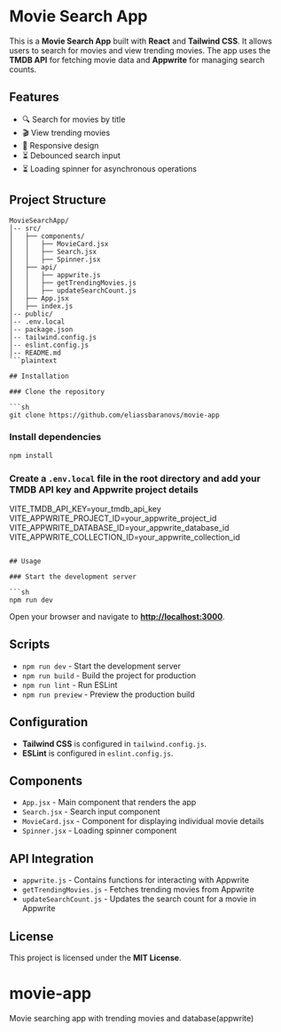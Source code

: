 # Movie Search App

This is a **Movie Search App** built with **React** and **Tailwind CSS**. It allows users to search for movies and view trending movies. The app uses the **TMDB API** for fetching movie data and **Appwrite** for managing search counts.

## Features

- 🔍 Search for movies by title
- 🎬 View trending movies
- 📱 Responsive design
- ⏳ Debounced search input
- ⏳ Loading spinner for asynchronous operations

## Project Structure

```plaintext
MovieSearchApp/
│-- src/
│   ├── components/
│   │   ├── MovieCard.jsx
│   │   ├── Search.jsx
│   │   ├── Spinner.jsx
│   ├── api/
│   │   ├── appwrite.js
│   │   ├── getTrendingMovies.js
│   │   ├── updateSearchCount.js
│   ├── App.jsx
│   ├── index.js
│-- public/
│-- .env.local
│-- package.json
│-- tailwind.config.js
│-- eslint.config.js
│-- README.md
```plaintext

## Installation

### Clone the repository

```sh
git clone https://github.com/eliassbaranovs/movie-app
```

### Install dependencies

```sh
npm install
```

### Create a `.env.local` file in the root directory and add your TMDB API key and Appwrite project details

VITE_TMDB_API_KEY=your_tmdb_api_key
VITE_APPWRITE_PROJECT_ID=your_appwrite_project_id
VITE_APPWRITE_DATABASE_ID=your_appwrite_database_id
VITE_APPWRITE_COLLECTION_ID=your_appwrite_collection_id

```

## Usage

### Start the development server

```sh
npm run dev
```

Open your browser and navigate to **[http://localhost:3000](http://localhost:3000)**.

## Scripts

- `npm run dev` - Start the development server
- `npm run build` - Build the project for production
- `npm run lint` - Run ESLint
- `npm run preview` - Preview the production build

## Configuration

- **Tailwind CSS** is configured in `tailwind.config.js`.
- **ESLint** is configured in `eslint.config.js`.

## Components

- `App.jsx` - Main component that renders the app
- `Search.jsx` - Search input component
- `MovieCard.jsx` - Component for displaying individual movie details
- `Spinner.jsx` - Loading spinner component

## API Integration

- `appwrite.js` - Contains functions for interacting with Appwrite
- `getTrendingMovies.js` - Fetches trending movies from Appwrite
- `updateSearchCount.js` - Updates the search count for a movie in Appwrite

## License

This project is licensed under the **MIT License**.

# movie-app
Movie searching app with trending movies and database(appwrite)
